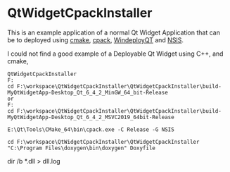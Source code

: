 # QtWidgetCpackInstaller

This is an example application of a normal Qt Widget Application that can be to deployed using [cmake](https://cmake.org/), [cpack](https://cmake.org/cmake/help/book/mastering-cmake/chapter/Packaging%20With%20CPack.html), [WindeployQT](https://doc.qt.io/qt-6/windows-deployment.html) and [NSIS](https://nsis.sourceforge.io/Download).

I could not find a good example of a Deployable Qt Widget using C++, and cmake, 

```
QtWidgetCpackInstaller
F:
cd F:\workspace\QtWidgetCpackInstaller\QtWidgetCpackInstaller\build-MyQtWidgetApp-Desktop_Qt_6_4_2_MinGW_64_bit-Release
or 
F:
cd F:\workspace\QtWidgetCpackInstaller\QtWidgetCpackInstaller\build-MyQtWidgetApp-Desktop_Qt_6_4_2_MSVC2019_64bit-Release

E:\Qt\Tools\CMake_64\bin\cpack.exe -C Release -G NSIS

cd F:\workspace\QtWidgetCpackInstaller\QtWidgetCpackInstaller
"C:\Program Files\doxygen\bin\doxygen" Doxyfile
```

dir /b *.dll > dll.log
